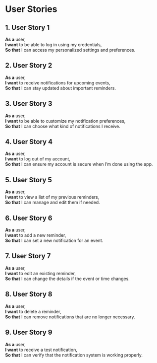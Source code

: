 # User Stories

## 1. User Story 1
**As a** user,  
**I want** to be able to log in using my credentials,  
**So that** I can access my personalized settings and preferences.

## 2. User Story 2
**As a** user,  
**I want** to receive notifications for upcoming events,  
**So that** I can stay updated about important reminders.

## 3. User Story 3
**As a** user,  
**I want** to be able to customize my notification preferences,  
**So that** I can choose what kind of notifications I receive.

## 4. User Story 4
**As a** user,  
**I want** to log out of my account,  
**So that** I can ensure my account is secure when I’m done using the app.

## 5. User Story 5
**As a** user,  
**I want** to view a list of my previous reminders,  
**So that** I can manage and edit them if needed.

## 6. User Story 6
**As a** user,  
**I want** to add a new reminder,  
**So that** I can set a new notification for an event.

## 7. User Story 7
**As a** user,  
**I want** to edit an existing reminder,  
**So that** I can change the details if the event or time changes.

## 8. User Story 8
**As a** user,  
**I want** to delete a reminder,  
**So that** I can remove notifications that are no longer necessary.

## 9. User Story 9
**As a** user,  
**I want** to receive a test notification,  
**So that** I can verify that the notification system is working properly.

